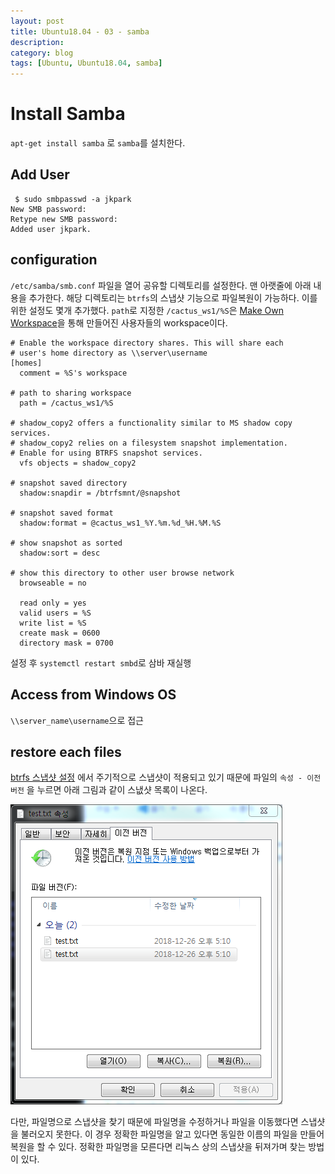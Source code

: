 ```yaml
---
layout: post
title: Ubuntu18.04 - 03 - samba
description:
category: blog
tags: [Ubuntu, Ubuntu18.04, samba]
---
```


# Install Samba

`apt-get install samba` 로 `samba`를 설치한다.

## Add User

```
 $ sudo smbpasswd -a jkpark
New SMB password:
Retype new SMB password:
Added user jkpark.
```

## configuration

`/etc/samba/smb.conf` 파일을 열어 공유할 디렉토리를 설정한다.
맨 아랫줄에 아래 내용을 추가한다. 해당 디렉토리는 `btrfs`의 스냅샷 기능으로 파일복원이 가능하다. 이를 위한 설정도 몇개 추가했다.
`path`로 지정한 `/cactus_ws1/%S`은 [Make Own Workspace](install_ubuntu1804-03-user-privacy-and-proxy-setting#make-own-workspace)을 통해 만들어진 사용자들의 workspace이다.


```
# Enable the workspace directory shares. This will share each
# user's home directory as \\server\username
[homes]
  comment = %S's workspace

# path to sharing workspace
  path = /cactus_ws1/%S

# shadow_copy2 offers a functionality similar to MS shadow copy services.
# shadow_copy2 relies on a filesystem snapshot implementation.
# Enable for using BTRFS snapshot services.
  vfs objects = shadow_copy2

# snapshot saved directory
  shadow:snapdir = /btrfsmnt/@snapshot

# snapshot saved format
  shadow:format = @cactus_ws1_%Y.%m.%d_%H.%M.%S

# show snapshot as sorted
  shadow:sort = desc

# show this directory to other user browse network
  browseable = no

  read only = yes
  valid users = %S
  write list = %S
  create mask = 0600
  directory mask = 0700
```

설정 후 `systemctl restart smbd`로 삼바 재실행 

## Access from Windows OS

`\\server_name\username`으로 접근

## restore each files

[btrfs 스냅샷 설정](install_ubuntu1804-02-btrfs#automatically-snapshot-creation) 에서 주기적으로 스냅샷이 적용되고 있기 때문에 파일의 `속성 - 이전 버전` 을 누르면 아래 그림과 같이 스냆샷 목록이 나온다.

![](/images/posts/install-ubuntu1804/samba01.png)

다만, 파일명으로 스냅샷을 찾기 때문에 파일명을 수정하거나 파일을 이동했다면 스냅샷을 불러오지 못한다. 이 경우 정확한 파일명을 알고 있다면 동일한 이름의 파일을 만들어 복원을 할 수 있다. 정확한 파일명을 모른다면 리눅스 상의 스냅샷을 뒤져가며 찾는 방법이 있다.
